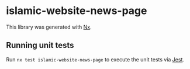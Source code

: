 # islamic-website-news-page

This library was generated with [Nx](https://nx.dev).

## Running unit tests

Run `nx test islamic-website-news-page` to execute the unit tests via [Jest](https://jestjs.io).
